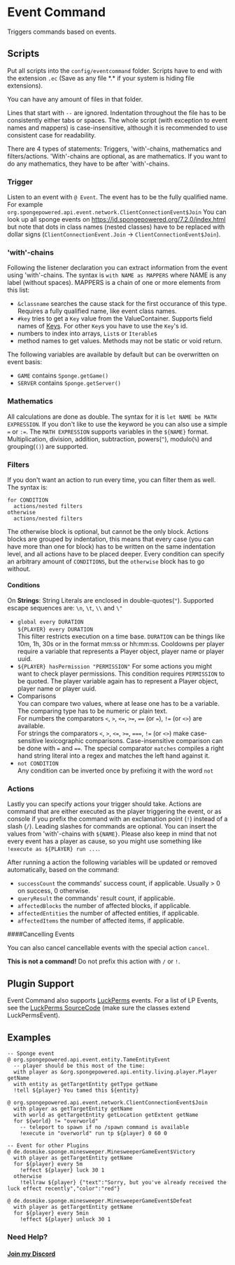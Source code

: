 # Event Command
Triggers commands based on events.

## Scripts

Put all scripts into the `config/eventcommand` folder. Scripts have to end with the extension `.ec` (Save as any file \*.\* if your system is hiding file extensions).

You can have any amount of files in that folder.

Lines that start with `--` are ignored.
Indentation throughout the file has to be consistently either tabs or spaces.
The whole script (with exception to event names and mappers) is case-insensitive, although it is recommended to use consistent case for readability.

There are 4 types of statements: Triggers, 'with'-chains, mathematics and filters/actions.
'With'-chains are optional, as are mathematics. If you want to do any mathematics, they have to be after 'with'-chains.

### Trigger

Listen to an event with `@ Event`. The event has to be the fully qualified name.
For example `org.spongepowered.api.event.network.ClientConnectionEvent$Join`
You can look up all sponge events on https://jd.spongepowered.org/7.2.0/index.html but note
that dots in class names (nested classes) have to be replaced with dollar signs 
(`ClientConnectionEvent.Join` -> `ClientConnectionEvent$Join`).

### 'with'-chains

Following the listener declaration you can extract information from the event using 'with'-chains.
The syntax is `with NAME as MAPPERS` where NAME is any label (without spaces). MAPPERS is a chain of one or more elements from this list:
 * `&classname` searches the cause stack for the first occurance of this type. Requires a fully qualified name, like event class names.
 * `#key` tries to get a `Key` value from the ValueContainer. Supports field names of [Keys](https://jd.spongepowered.org/7.3.0/org/spongepowered/api/data/key/Keys.html). For other `Key`s you have to use the `Key`'s id.
 * numbers to index into arrays, `List`s or `Iterable`s
 * method names to get values. Methods may not be static or void return.

The following variables are available by default but can be overwritten on event basis:
 * `GAME` contains `Sponge.getGame()`
 * `SERVER` contains `Sponge.getServer()`

### Mathematics

All calculations are done as double. The syntax for it is `let NAME be MATH EXPRESSION`.
If you don't like to use the keyword `be` you can also use a simple `=` or `:=`.
The `MATH EXPRESSION` supports variables in the `${NAME}` format.
Multiplication, division, addition, subtraction, powers(`^`), modulo(`%`) and grouping(`()`) are supported.

### Filters

If you don't want an action to run every time, you can filter them as well. The syntax is:
```
for CONDITION
  actions/nested filters
otherwise
  actions/nested filters
```
The otherwise block is optional, but cannot be the only block.
Actions blocks are grouped by indentation, this means that every case (you can have more than one for block)
has to be written on the same indentation level, and all actions have to be placed deeper.
Every condition can specify an arbitrary amount of `CONDITIONS`, but the `otherwise` block has to go without.

#### Conditions

On **Strings**: String Literals are enclosed in double-quotes(`"`).
Supported escape sequences are: `\n`, `\t`, `\\` and `\"` 
* `global every DURATION`   
  `${PLAYER} every DURATION`   
  This filter restricts execution on a time base. `DURATION` can be things like 10m, 1h, 30s or in the format mm:ss or hh:mm:ss.
  Cooldowns per player require a variable that represents a Player object, player name or player uuid.
* `${PLAYER} hasPermission "PERMISSION"`
  For some actions you might want to check player permissions. This condition requires `PERMISSION` to be quoted.
  The player variable again has to represent a Player object, player name or player uuid. 
* Comparisons   
  You can compare two values, where at lease one has to be a variable. The comparing type has to be numeric or plain text.   
  For numbers the comparators `<`, `>`, `<=`, `>=`, `==` (or `=`), `!=` (or `<>`) are available.   
  For strings the comparators `<`, `>`, `<=`, `>=`, `===`, `!=` (or `<>`) make case-sensitive lexicographic comparisons.
  Case-insensitive comparison can be done with `=` and `==`.
  The special comparator `matches` compiles a right hand string literal into a regex and matches the left hand against it.
* `not CONDITION`   
  Any condition can be inverted once by prefixing it with the word `not`

### Actions

Lastly you can specify actions your trigger should take.
Actions are command that are either executed as the player triggering the event, or as console if you prefix the
command with an exclamation point (`!`) instead of a slash (`/`). Leading slashes for commands are optional.
You can insert the values from 'with'-chains with `${NAME}`.
Please also keep in mind that not every event has a player as cause, so you might use something like
`!execute as ${PLAYER} run ...`.

After running a action the following variables will be updated or removed automatically, based on the command:
 * `successCount` the commands' success count, if applicable. Usually > 0 on success, 0 otherwise.
 * `queryResult` the commands' result count, if applicable.
 * `affectedBlocks` the number of affected blocks, if applicable.
 * `affectedEntities` the number of affected entities, if applicable.
 * `affectedItems` the number of affected items, if applicable.

####Cancelling Events

You can also cancel cancellable events with the special action `cancel`.

**This is not a command!** Do not prefix this action with `/` or `!`.

## Plugin Support

Event Command also supports [LuckPerms](https://luckperms.net/) events.
For a list of LP Events, see the [LuckPerms SourceCode](https://github.com/lucko/LuckPerms/tree/master/api/src/main/java/net/luckperms/api/event)
(make sure the classes extend LuckPermsEvent).

## Examples

```
-- Sponge event
@ org.spongepowered.api.event.entity.TameEntityEvent
  -- player should be this most of the time:
  with player as &org.spongepowered.api.entity.living.player.Player getName
  with entity as getTargetEntity getType getName
  !tell ${player} You tamed this ${entity}

@ org.spongepowered.api.event.network.ClientConnectionEvent$Join
  with player as getTargetEntity getName
  with world as getTargetEntity getLocation getExtent getName
  for ${world} != "overworld"
    -- teleport to spawn if no /spawn command is available
    !execute in "overworld" run tp ${player} 0 60 0 

-- Event for other Plugins
@ de.dosmike.sponge.minesweeper.MinesweeperGameEvent$Victory
  with player as getTargetEntity getName
  for ${player} every 5m
    !effect ${player} luck 30 1
  otherwise
    !tellraw ${player} {"text":"Sorry, but you've already received the luck effect recently","color":"red"}

@ de.dosmike.sponge.minesweeper.MinesweeperGameEvent$Defeat
  with player as getTargetEntity getName
  for ${player} every 5min
    !effect ${player} unluck 30 1
```

### Need Help?
#### [Join my Discord](https://discord.gg/E592Gdu)